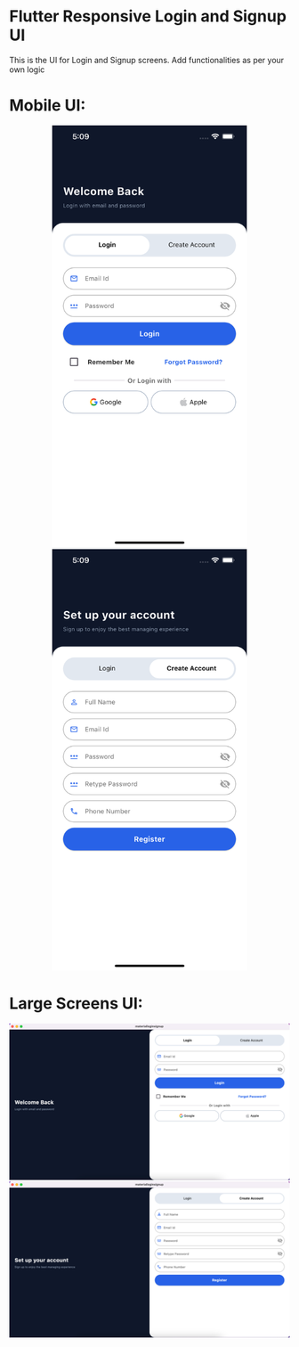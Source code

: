 # Flutter Responsive Login and Signup UI 

This is the UI for Login and Signup screens. Add functionalities as per your own logic 

# Mobile UI:
<p align="center">
  <img src="assets/images/MobileLogin.png" width="350" title="hover text">
  <img src="assets/images/MobileSignup.png" width="350" alt="accessibility text">
</p>

# Large Screens UI:
  <img src="assets/images/LargeScreen1.png" width="700" title="hover text">
  <img src="assets/images/LargeScreen2.png" width="700" alt="accessibility text">
